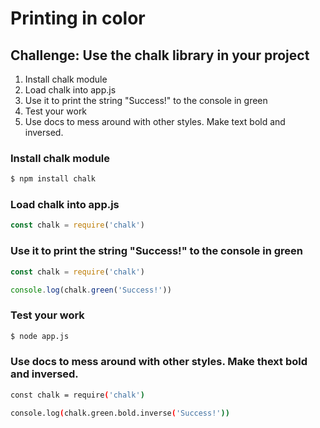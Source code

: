 # Printing in color

## Challenge: Use the chalk library in your project

  1. Install chalk module
  2. Load chalk into app.js
  3. Use it to print the string "Success!" to the console in green
  4. Test your work
  5. Use docs to mess around with other styles. Make text bold and inversed.

### Install chalk module
```bash
$ npm install chalk
```

### Load chalk into app.js
```javascript
const chalk = require('chalk')
```

### Use it to print the string "Success!" to the console in green
```javascript
const chalk = require('chalk')

console.log(chalk.green('Success!'))
```

### Test your work
```bash
$ node app.js
```

### Use docs to mess around with other styles. Make thext bold and inversed.
```bash
const chalk = require('chalk')

console.log(chalk.green.bold.inverse('Success!'))
```